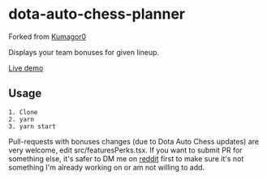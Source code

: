 # dota-auto-chess-planner

Forked from [Kumagor0](https://github.com/Kumagor0/dota-auto-chess-planner) 

Displays your team bonuses for given lineup.

[Live demo](https://phartenfeller.github.io/dota-auto-chess-planner/)

## Usage

    1. Clone
    2. yarn
    3. yarn start

Pull-requests with bonuses changes (due to Dota Auto Chess updates) are very welcome, edit src/featuresPerks.tsx. If you want to submit PR for something else, it's safer to DM me on [reddit](https://old.reddit.com/user/Kumagor0/) first to make sure it's not something I'm already working on or am not willing to add.
